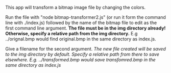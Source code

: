 This app will transform a bitmap image file by changing the colors.

Run the file with "node bitmap-transformer2.js" (or run it form the command line with ./index.js) followed by the name of the bitmap file to edit as the first command line argument. **The file must be in the img directory already! Otherwise, specify a relative path from the img directory.** E.g ../orignal.bmp would find original.bmp in the same directory as index.js.

Give a filename for the second argument. *The new file created will be saved to the img directory by default. Specify a relative path from there to save elsewhere. E.g. ../transformed.bmp  would save transfomred.bmp in the same directory as index.js*


